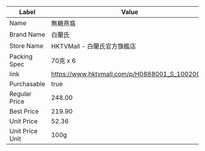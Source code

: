 | Label           | Value                                          |
| --------------- | ---------------------------------------------- |
| Name            | 無糖燕窩                                           |
| Brand Name      | 白蘭氏                                            |
| Store Name      | HKTVMall - 白蘭氏官方旗艦店                            |
| Packing Spec    | 70克 x 6                                        |
| link            | https://www.hktvmall.com/p/H0888001_S_10020081 |
| Purchasable     | true                                           |
| Regular Price   | 248.00                                         |
| Best Price      | 219.90                                         |
| Unit Price      | 52.36                                          |
| Unit Price Unit | 100g                                           |
